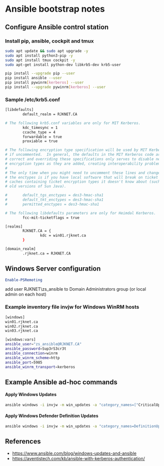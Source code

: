 # Ansible bootstrap notes

## Configure Ansible control station

### Install pip, ansible, cockpit and tmux
```bash
sudo apt update && sudo apt upgrade -y
sudo apt install python3-pip -y
sudo apt install tmux cockpit -y
sudo apt-get install python-dev libkrb5-dev krb5-user

pip install --upgrade pip --user
pip install ansible --user
pip install pywinrm[kerberos] --user
pip install --upgrade pywinrm[kerberos] --user
```
### Sample /etc/krb5.conf
```bash
[libdefaults]
        default_realm = RJKNET.CA

# The following krb5.conf variables are only for MIT Kerberos.
        kdc_timesync = 1
        ccache_type = 4
        forwardable = true
        proxiable = true

# The following encryption type specification will be used by MIT Kerberos
# if uncommented.  In general, the defaults in the MIT Kerberos code are
# correct and overriding these specifications only serves to disable new
# encryption types as they are added, creating interoperability problems.
#
# The only time when you might need to uncomment these lines and change
# the enctypes is if you have local software that will break on ticket
# caches containing ticket encryption types it doesn't know about (such as
# old versions of Sun Java).

#       default_tgs_enctypes = des3-hmac-sha1
#       default_tkt_enctypes = des3-hmac-sha1
#       permitted_enctypes = des3-hmac-sha1

# The following libdefaults parameters are only for Heimdal Kerberos.
        fcc-mit-ticketflags = true

[realms]
        RJKNET.CA = {
                kdc = win01.rjknet.ca
        }

[domain_realm]
        .rjknet.ca = RJKNET.CA
```

## Windows Server configuration
```powershell
Enable-PSRemoting
```
add user RJKNET\zs_ansible to Domain Administrators group (or local admin on each host)  

### Example inventory file invjw for Windows WinRM hosts
```bash
[windows]
win01.rjknet.ca
win02.rjknet.ca
win03.rjknet.ca

[windows:vars]
ansible_user="zs_ansible@RJKNET.CA"
ansible_password=Sup3rS3cr3t
ansible_connection=winrm
ansible_winrm_scheme=http
ansible_port=5985
ansible_winrm_transport=kerberos
```
## Example Ansible ad-hoc commands

#### Apply Windows Updates
```bash
ansible windows -i invjw -m win_updates -a "category_names=["CriticalUpdates","SecurityUpdates","UpdateRollups","DefinitionUpdates"] state=installed reboot=yes"
```
#### Apply Windows Defender Definition Updates
```bash
ansible windows -i invjw -m win_updates -a "category_names=DefinitionUpdates state=installed reboot=yes"
```


## References
* https://www.ansible.com/blog/windows-updates-and-ansible
* https://aventistech.com/kb/ansible-with-kerberos-authentication/
